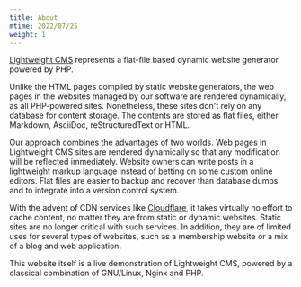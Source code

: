 ```yaml
---
title: About
mtime: 2022/07/25
weight: 1
---
```


[Lightweight CMS](https://github.com/cwchentw/lightweight-cms) represents a flat-file based dynamic website generator powered by PHP.

Unlike the HTML pages compiled by static website generators, the web pages in the websites managed by our software are rendered dynamically, as all PHP-powered sites. Nonetheless, these sites don't rely on any database for content storage. The contents are stored as flat files, either Markdown, AsciiDoc, reStructuredText or HTML.

Our approach combines the advantages of two worlds. Web pages in Lightweight CMS sites are rendered dynamically so that any modification will be reflected immediately. Website owners can write posts in a lightweight markup language instead of betting on some custom online editors. Flat files are easier to backup and recover than database dumps and to integrate into a version control system.

With the advent of CDN services like [Cloudflare](https://www.cloudflare.com/), it takes virtually no effort to cache content, no matter they are from static or dynamic websites. Static sites are no longer critical with such services. In addition, they are of limited uses for several types of websites, such as a membership website or a mix of a blog and web application.

This website itself is a live demonstration of Lightweight CMS, powered by a classical combination of GNU/Linux, Nginx and PHP.
